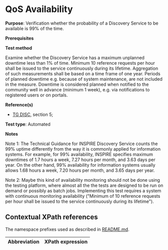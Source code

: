 # QoS Availability

**Purpose**: Verification whether the probability of a Discovery Service to be available is 99% of the time.

**Prerequisites**

**Test method**

Examine whether the Discovery Service has a maximum unplanned downtime less than 1% of time. Minimum 10 reference requests per hour shall be issued to the service continuously during its lifetime. Aggregation of such measurements shall be based on a time frame of one year. Periods of planned downtime e.g. because of system maintenance, are not included in the measure. Downtime is considered planned when notified to the community well in advance (minimum 1 week), e.g. via notifications to registered users or on portals.

**Reference(s)**

* [TG DISC](README.md#ref_TG_DISC), section 5;

**Test type**: Automated

**Notes**

 Note 1: The Technical Guidance for INSPIRE Discovery Service counts the 99% uptime differently from the way it is commonly applied for information systems. For example, for 99% availability, INSPIRE specifies maximum downtimes of 1.7 hours a week, 7.27 hours per month, and 3.63 days per year. On the other hand, 99% availability for information systems usually allows 1.68 hours a week, 7.20 hours per month, and 3.65 days per year.

Note 2: Maybe this kind of availability monitoring should not be done using the testing platform, where almost all the the tests are designed to be run on demand or possibly as batch jobs. Implementing this test requires a system with continuous monitoring availability ("Minimum of 10 reference requests per hour shall be issued to the service continuously during its lifetime").

## Contextual XPath references

The namespace prefixes used as described in [README.md](README.md#namespaces).

Abbreviation                                               |  XPath expression
---------------------------------------------------------- | -------------------------------------------------------------------------
